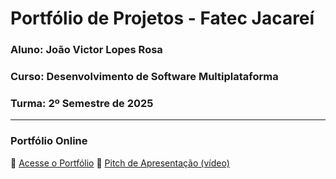 # Portfólio de Projetos - Fatec Jacareí
### Aluno: João Victor Lopes Rosa
### Curso: Desenvolvimento de Software Multiplataforma
### Turma: 2º Semestre de 2025
 
---

### Portfólio Online  
🔗 [Acesse o Portfólio](https://fatec-jacarei-dsm-portfolio.github.io/ra2581392513038/)
🎤 [Pitch de Apresentação (vídeo)](https://youtu.be/yE5apVrsOxc)

